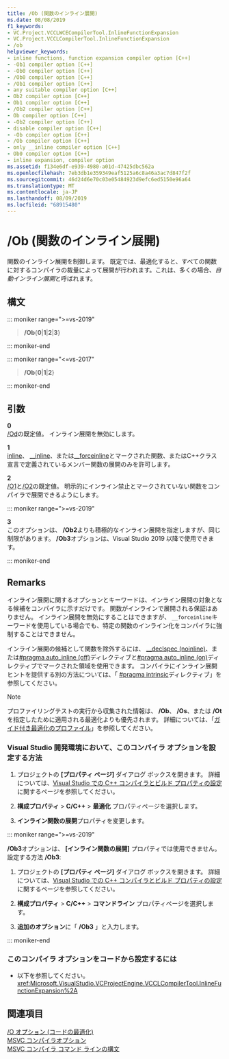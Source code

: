 ```yaml
---
title: /Ob (関数のインライン展開)
ms.date: 08/08/2019
f1_keywords:
- VC.Project.VCCLWCECompilerTool.InlineFunctionExpansion
- VC.Project.VCCLCompilerTool.InlineFunctionExpansion
- /ob
helpviewer_keywords:
- inline functions, function expansion compiler option [C++]
- -Ob1 compiler option [C++]
- -Ob0 compiler option [C++]
- /Ob0 compiler option [C++]
- /Ob1 compiler option [C++]
- any suitable compiler option [C++]
- Ob2 compiler option [C++]
- Ob1 compiler option [C++]
- /Ob2 compiler option [C++]
- Ob compiler option [C++]
- -Ob2 compiler option [C++]
- disable compiler option [C++]
- -Ob compiler option [C++]
- /Ob compiler option [C++]
- only __inline compiler option [C++]
- Ob0 compiler option [C++]
- inline expansion, compiler option
ms.assetid: f134e6df-e939-4980-a01d-47425dbc562a
ms.openlocfilehash: 7eb3db1e359349eaf5125a6c8a46a3ac7d847f2f
ms.sourcegitcommit: 46d24d6e70c03e05484923d9efc6ed5150e96a64
ms.translationtype: MT
ms.contentlocale: ja-JP
ms.lasthandoff: 08/09/2019
ms.locfileid: "68915480"
---
```

# <a name="ob-inline-function-expansion"></a>/Ob (関数のインライン展開)

関数のインライン展開を制御します。 既定では、最適化すると、すべての関数に対するコンパイラの裁量によって展開が行われます。これは、多くの場合、*自動インライン展開*と呼ばれます。

## <a name="syntax"></a>構文

::: moniker range=">=vs-2019"

> **/Ob**{**0**|**1**|**2**|**3**}

::: moniker-end

::: moniker range="<=vs-2017"

> **/Ob**{**0**|**1**|**2**}

::: moniker-end

## <a name="arguments"></a>引数

**0**\
[/Od](od-disable-debug.md)の既定値。 インライン展開を無効にします。

**1**\
[inline](../../cpp/inline-functions-cpp.md)、 [__inline](../../cpp/inline-functions-cpp.md)、または[__forceinline](../../cpp/inline-functions-cpp.md)とマークされた関数、またはC++クラス宣言で定義されているメンバー関数の展開のみを許可します。

**2**\
[/O1](o1-o2-minimize-size-maximize-speed.md)と[/O2](o1-o2-minimize-size-maximize-speed.md)の既定値。 明示的にインライン禁止とマークされていない関数をコンパイラで展開できるようにします。

::: moniker range=">=vs-2019"

**3**\
このオプションは、 **/Ob2**よりも積極的なインライン展開を指定しますが、同じ制限があります。 **/Ob3**オプションは、Visual Studio 2019 以降で使用できます。

::: moniker-end

## <a name="remarks"></a>Remarks

インライン展開に関するオプションとキーワードは、インライン展開の対象となる候補をコンパイラに示すだけです。 関数がインラインで展開される保証はありません。 インライン展開を無効にすることはできますが、 `__forceinline`キーワードを使用している場合でも、特定の関数のインライン化をコンパイラに強制することはできません。

インライン展開の候補として関数を除外するには、 [__declspec (noinline)](../../cpp/noinline.md)、または[#pragma auto_inline (off)](../../preprocessor/auto-inline.md)ディレクティブと[#pragma auto_inline (on)](../../preprocessor/auto-inline.md)ディレクティブでマークされた領域を使用できます。 コンパイラにインライン展開ヒントを提供する別の方法については、「 [#pragma intrinsic](../../preprocessor/intrinsic.md)ディレクティブ」を参照してください。

> [!NOTE]
> プロファイリングテストの実行から収集された情報は、 **/Ob**、 **/Os**、または **/Ot**を指定したために適用される最適化よりも優先されます。 詳細については、「[ガイド付き最適化のプロファイル](../profile-guided-optimizations.md)」を参照してください。

### <a name="to-set-this-compiler-option-in-the-visual-studio-development-environment"></a>Visual Studio 開発環境において、このコンパイラ オプションを設定する方法

1. プロジェクトの **[プロパティ ページ]** ダイアログ ボックスを開きます。 詳細については、[Visual Studio での C++ コンパイラとビルド プロパティの設定](../working-with-project-properties.md)に関するページを参照してください。

1. **構成プロパティ** > **C/C++**  > **最適化** プロパティページを選択します。

1. **インライン関数の展開**プロパティを変更します。

::: moniker range=">=vs-2019"

**/Ob3**オプションは、 **[インライン関数の展開]** プロパティでは使用できません。 設定する方法 **/Ob3**:

1. プロジェクトの **[プロパティ ページ]** ダイアログ ボックスを開きます。 詳細については、[Visual Studio での C++ コンパイラとビルド プロパティの設定](../working-with-project-properties.md)に関するページを参照してください。

1. **構成プロパティ** > **C/C++** > **コマンドライン** プロパティページを選択します。

1. **追加のオプション**に「 **/Ob3** 」と入力します。

::: moniker-end

### <a name="to-set-this-compiler-option-programmatically"></a>このコンパイラ オプションをコードから設定するには

- 以下を参照してください。<xref:Microsoft.VisualStudio.VCProjectEngine.VCCLCompilerTool.InlineFunctionExpansion%2A>

## <a name="see-also"></a>関連項目

[/O オプション (コードの最適化)](o-options-optimize-code.md)\
[MSVC コンパイラオプション](compiler-options.md)\
[MSVC コンパイラ コマンド ラインの構文](compiler-command-line-syntax.md)
